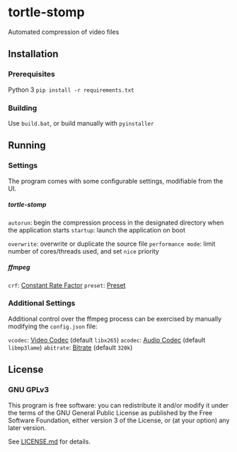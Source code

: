 
# tortle-stomp
Automated compression of video files

## Installation
### Prerequisites

Python 3
`pip install -r requirements.txt`

###  Building
Use `build.bat`, or build manually with `pyinstaller`

## Running
### Settings
The program comes with some configurable settings, modifiable from the UI.
##### tortle-stomp
`autorun`: begin the compression process in the designated directory when the application starts
`startup`: launch the application on boot

`overwrite`: overwrite or duplicate the source file
`performance mode`:  limit number of cores/threads  used, and set `nice` priority

##### ffmpeg
`crf`: [Constant Rate Factor](https://trac.ffmpeg.org/wiki/Encode/H.265#ConstantRateFactorCRF)
`preset`: [Preset](https://trac.ffmpeg.org/wiki/Encode/H.265#ConstantRateFactorCRF)

### Additional Settings
Additional control over the ffmpeg process can be exercised by manually modifying the `config.json` file:

`vcodec`: [Video Codec](https://ffmpeg.org/ffmpeg-codecs.html) (default `libx265`)
`acodec`: [Audio Codec](https://ffmpeg.org/ffmpeg-codecs.html) (default `libmp3lame`)
`abitrate`: [Bitrate](https://trac.ffmpeg.org/wiki/Limiting%20the%20output%20bitrate) (default `320k`)

## License
### GNU GPLv3

This program is free software: you can redistribute it and/or modify it under the terms of the GNU General Public License as published by the Free Software Foundation, either version 3 of the License, or (at your option) any later version.

See [LICENSE.md](https://github.com/Razzula/ible-app/blob/main/LICENSE.md) for details.
